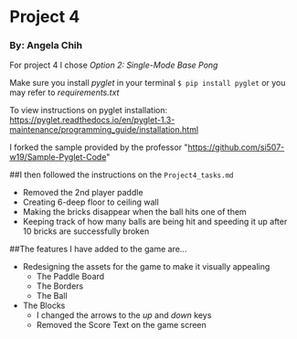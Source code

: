 # Project 4
### By: Angela Chih

For project 4 I chose *Option 2: Single-Mode Base Pong*

Make sure you install *pyglet* in your terminal `$ pip install pyglet` or you may refer to *requirements.txt*

To view instructions on pyglet installation: https://pyglet.readthedocs.io/en/pyglet-1.3-maintenance/programming_guide/installation.html

I forked the sample provided by the professor "https://github.com/si507-w19/Sample-Pyglet-Code"

##I then followed the instructions on the `Project4_tasks.md`
- Removed the 2nd player paddle
- Creating 6-deep floor to ceiling wall
- Making the bricks disappear when the ball hits one of them
- Keeping track of how many balls are being hit and speeding it up after 10 bricks are successfully broken

##The features I have added to the game are... 
- Redesigning the assets for the game to make it visually appealing
	- The Paddle Board
	- The Borders 
	- The Ball
- The Blocks
	- I changed the arrows to the *up* and *down* keys
	- Removed the Score Text on the game screen
	
